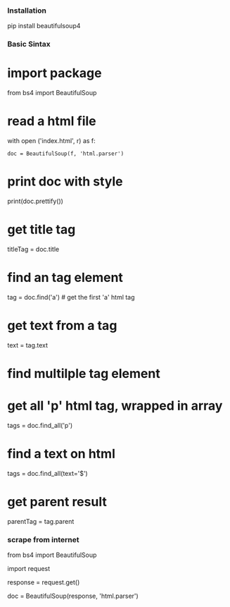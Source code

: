 ### Installation

pip install beautifulsoup4

### Basic Sintax

# import package

from bs4 import BeautifulSoup

# read a html file

with open ('index.html', r) as f:

    doc = BeautifulSoup(f, 'html.parser')

# print doc with style

print(doc.prettify())

# get title tag

titleTag = doc.title

#  find an tag element

tag = doc.find('a') # get the first 'a' html tag

# get text from a tag

text = tag.text

# find multilple tag element

# get all 'p' html tag, wrapped in array

tags = doc.find_all('p') 

# find a text on html

tags = doc.find_all(text='$') 

# get parent result

parentTag = tag.parent

### scrape from internet

from bs4 import BeautifulSoup

import request

response = request.get(<url>)

doc = BeautifulSoup(response, 'html.parser')

